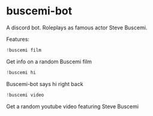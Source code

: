 # buscemi-bot
A discord bot.
Roleplays as famous actor Steve Buscemi.

Features:
```javascript
!buscemi film
```
Get info on a random Buscemi film


```javascript
!buscemi hi
```
Buscemi-bot says hi right back

```javascript
!buscemi video
```
Get a random youtube video featuring Steve Buscemi
